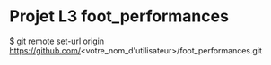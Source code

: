 # Projet L3 foot_performances
$ git remote set-url origin https://github.com/<votre_nom_d'utilisateur>/foot_performances.git
